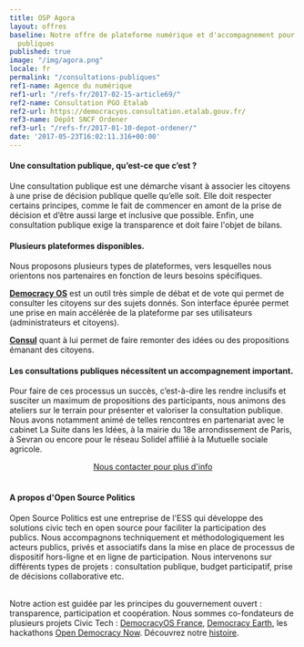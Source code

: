 ```yaml
---
title: OSP Agora
layout: offres
baseline: Notre offre de plateforme numérique et d'accompagnement pour vos consultations
  publiques
published: true
image: "/img/agora.png"
locale: fr
permalink: "/consultations-publiques"
ref1-name: Agence du numérique
ref1-url: "/refs-fr/2017-02-15-article69/"
ref2-name: Consultation PGO Etalab
ref2-url: https://democracyos.consultation.etalab.gouv.fr/
ref3-name: Dépôt SNCF Ordener
ref3-url: "/refs-fr/2017-01-10-depot-ordener/"
date: '2017-05-23T16:02:11.316+00:00'
---
```


#### Une consultation publique, qu’est-ce que c’est ?

Une consultation publique est une démarche visant à associer les citoyens à une prise de décision publique quelle qu’elle soit. Elle doit respecter certains principes, comme le fait de commencer en amont de la prise de décision et d’être aussi large et inclusive que possible. Enfin, une consultation publique exige la transparence et doit faire l'objet de bilans.

#### Plusieurs plateformes disponibles.

Nous proposons plusieurs types de plateformes, vers lesquelles nous orientons nos partenaires en fonction de leurs besoins spécifiques.

[**Democracy OS**](https://dos.demo.osp.cat) est un outil très simple de débat et de vote qui permet de consulter les citoyens sur des sujets donnés. Son interface épurée permet une prise en main accélérée de la plateforme par ses utilisateurs (administrateurs et citoyens).

[**Consul**](http://www.decide.es/en/index.html) quant à lui permet de faire remonter des idées ou des propositions émanant des citoyens.

#### Les consultations publiques nécessitent un accompagnement important.

Pour faire de ces processus un succès, c’est-à-dire les rendre inclusifs et susciter un maximum de propositions des participants, nous animons des ateliers sur le terrain pour présenter et valoriser la consultation publique. Nous avons notamment animé de telles rencontres en partenariat avec le cabinet La Suite dans les Idées, à la mairie du 18e arrondissement de Paris, à Sevran ou encore pour le réseau Solidel affilié à la Mutuelle sociale agricole.  

<center><a href="{{ site.baseurl }}/fr/accueil#contact" class="btn btn-primary">Nous contacter pour plus d'info</a></center>

<br>
<div class="well">
<h4>A propos d'Open Source Politics</h4>

Open Source Politics est une entreprise de l'ESS qui développe des solutions civic tech en open source pour faciliter la participation des publics. Nous accompagnons techniquement et méthodologiquement les acteurs publics, privés et associatifs dans la mise en place de processus de dispositif hors-ligne et en ligne de participation. Nous intervenons sur différents types de projets : consultation publique, budget participatif, prise de décisions collaborative etc.

<br>
Notre action est guidée par les principes du gouvernement ouvert : transparence, participation et coopération. Nous sommes co-fondateurs de plusieurs projets Civic Tech : <a href="http://democracyos.eu" target="blank">DemocracyOS France</a>, <a href="http://democracy.earth" target="blank">Democracy Earth</a>, les hackathons <a href="http://opendemocracynow.net" target="blank">Open Democracy Now</a>. Découvrez notre <a href="https://medium.com/open-source-politics/notre-histoire-c61bbec90334#.bmus5b392" target="blank">histoire</a>.
</div>  
